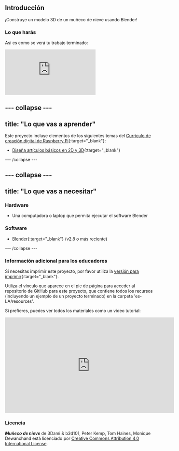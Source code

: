 ## Introducción

¡Construye un modelo 3D de un muñeco de nieve usando Blender!

### Lo que harás

Así es como se verá tu trabajo terminado:

<div class="responsive-embed responsive-embed--video">
  <iframe class="responsive-embed__iframe" src="https://sketchfab.com/models/0eb783a971794dae9f7bb4ee63debff0/embed" frameborder="0" allowvr allowfullscreen mozallowfullscreen="true" webkitallowfullscreen="true"></iframe>
</div>

--- collapse ---
---
title: "Lo que vas a aprender"
---

Este proyecto incluye elementos de los siguientes temas del [Currículo de creación digital de Raspberry Pi](http://rpf.io/curriculum){:target="_blank"}:

+ [Diseña artículos básicos en 2D y 3D](https://curriculum.raspberrypi.org/design/creator/){:target="_blank"}

--- /collapse ---

--- collapse ---
---
title: "Lo que vas a necesitar"
---

### Hardware

+ Una computadora o laptop que permita ejecutar el software Blender

### Software

+ [Blender](https://www.blender.org/download/){:target="_blank"} (v2.8 o más reciente)

--- /collapse ---

### Información adicional para los educadores

Si necesitas imprimir este proyecto, por favor utiliza la [versión para imprimir](https://projects.raspberrypi.org/es-LA/projects/blender-snowman/print){:target="_blank"}.

Utiliza el vínculo que aparece en el pie de página para acceder al repositorio de GitHub para este proyecto, que contiene todos los recursos (incluyendo un ejemplo de un proyecto terminado) en la carpeta 'es-LA/resources'.

Si prefieres, puedes ver todos los materiales como un video tutorial: 
<iframe width="560" height="315" src="https://www.youtube.com/embed/-BDjqjdWt7w" frameborder="0" allowfullscreen mark="crwd-mark"></iframe> 

### Licencia

***Muñeco de nieve*** de 3Dami & b3d101, Peter Kemp, Tom Haines, Monique Dewanchand está licenciado por [Creative Commons Attribution 4.0 International License](http://creativecommons.org/licenses/by-sa/4.0/).